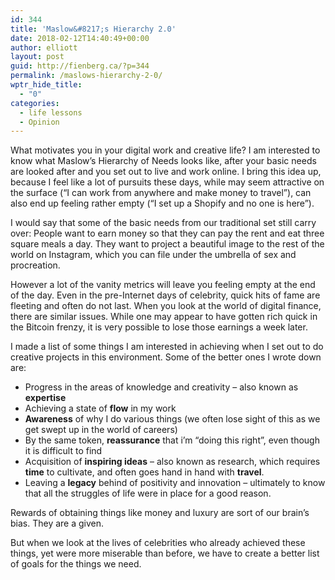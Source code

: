 ```yaml
---
id: 344
title: 'Maslow&#8217;s Hierarchy 2.0'
date: 2018-02-12T14:40:49+00:00
author: elliott
layout: post
guid: http://fienberg.ca/?p=344
permalink: /maslows-hierarchy-2-0/
wptr_hide_title:
  - "0"
categories:
  - life lessons
  - Opinion
---
```

What motivates you in your digital work and creative life? I am interested to know what Maslow&#8217;s Hierarchy of Needs looks like, after your basic needs are looked after and you set out to live and work online. I bring this idea up, because I feel like a lot of pursuits these days, while may seem attractive on the surface (&#8220;I can work from anywhere and make money to travel&#8221;), can also end up feeling rather empty (&#8220;I set up a Shopify and no one is here&#8221;).

I would say that some of the basic needs from our traditional set still carry over: People want to earn money so that they can pay the rent and eat three square meals a day. They want to project a beautiful image to the rest of the world on Instagram, which you can file under the umbrella of sex and procreation.

However a lot of the vanity metrics will leave you feeling empty at the end of the day. Even in the pre-Internet days of celebrity, quick hits of fame are fleeting and often do not last. When you look at the world of digital finance, there are similar issues. While one may appear to have gotten rich quick in the Bitcoin frenzy, it is very possible to lose those earnings a week later.

I made a list of some things I am interested in achieving when I set out to do creative projects in this environment. Some of the better ones I wrote down are:

  * Progress in the areas of knowledge and creativity &#8211; also known as **expertise**
  * Achieving a state of **flow** in my work
  * **Awareness** of why I do various things (we often lose sight of this as we get swept up in the world of careers)
  * By the same token, **reassurance** that i&#8217;m &#8220;doing this right&#8221;, even though it is difficult to find
  * Acquisition of **inspiring ideas** &#8211; also known as research, which requires **time** to cultivate, and often goes hand in hand with **travel**.
  * Leaving a **legacy** behind of positivity and innovation &#8211; ultimately to know that all the struggles of life were in place for a good reason.

Rewards of obtaining things like money and luxury are sort of our brain&#8217;s bias. They are a given.
  
But when we look at the lives of celebrities who already achieved these things, yet were more miserable than before, we have to create a better list of goals for the things we need.